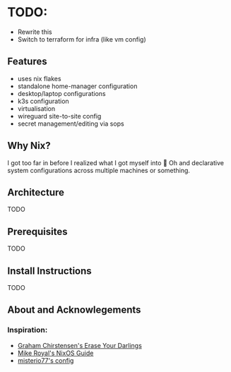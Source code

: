 # TODO: 
- Rewrite this
- Switch to terraform for infra (like vm config)

## Features
- uses nix flakes
- standalone home-manager configuration
- desktop/laptop configurations
- k3s configuration
- virtualisation
- wireguard site-to-site config
- secret management/editing via sops

## Why Nix?
I got too far in before I realized what I got myself into :shrug:
Oh and declarative system configurations across multiple machines or something.

## Architecture
TODO

## Prerequisites
TODO

## Install Instructions
TODO

## About and Acknowlegements
### Inspiration:
- [Graham Chirstensen's Erase Your Darlings](https://grahamc.com/blog/erase-your-darlings/)
- [Mike Royal's NixOS Guide](https://github.com/mikeroyal/NixOS-Guide)
- [misterio77's config](https://github.com/Misterio77/nix-config)



